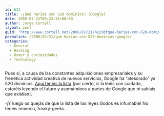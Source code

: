 ```yaml
---
id: 612
title: -¿Qué harí­as con 520 dominios? (Google)
date: 2006-07-21T08:23:25+00:00
author: Jorge Cortell
layout: post
guid: 'http://www.cortell.net/2006/07/21/%c2%bfque-harias-con-520-dominios-google/'
permalink: /2006/07/21/que-harias-con-520-dominios-google/
categories:
  - General
  - Hacking
  - Humor y curiosidades
  - Technology
---
```

Pues sí­, a causa de las constantes adquisiciones empresariales y su frenética actividad creativa de nuevos servicios, Google ha &#8220;atesorado&#8221; ya 520 dominios. <a title="520 dominios de Google" target="_blank" href="http://www.pronetadvertising.com/articles/googles-growing-list-of-domains.html">Aquí­ tenéis la lista</a> (por cierto, si la leéis con cuidado, estaréis leyendo el futuro y asomándoos a partes de Google que ni sabí­ais que existí­an).

-¡Y luego os quejás de que la lista de los reyes Godos es infumable! No tenéis remedio, freaky-geeks.